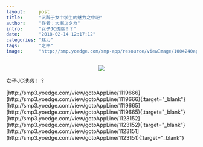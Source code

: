 ```yaml
---
layout:     post
title:      "沉醉于女中学生的魅力之中吧"
author:     "作者：大堀ユタカ"
intro:      "女子JC诱惑！？"
date:       "2018-02-14 12:17:12"
categories: "魅力"
tags:       "之中"
image:      "http://smp.yoedge.com/smp-app/resource/viewImage/1004240appline.png"
---
```

<div style="text-align: center">
<p><img src="http://smp.yoedge.com/smp-app/resource/viewImage/1004240appline.png"/></p>
</div>
<p class="post-meta">
<span>女子JC诱惑！？</span>
</p>
[http://smp3.yoedge.com/view/gotoAppLine/1119666](http://smp3.yoedge.com/view/gotoAppLine/1119666){:target="_blank"}
[http://smp3.yoedge.com/view/gotoAppLine/1119665](http://smp3.yoedge.com/view/gotoAppLine/1119665){:target="_blank"}
[http://smp3.yoedge.com/view/gotoAppLine/1123152](http://smp3.yoedge.com/view/gotoAppLine/1123152){:target="_blank"}
[http://smp3.yoedge.com/view/gotoAppLine/1123151](http://smp3.yoedge.com/view/gotoAppLine/1123151){:target="_blank"}


